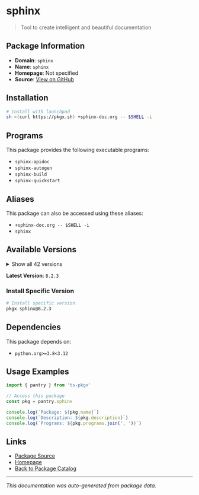 # sphinx

> Tool to create intelligent and beautiful documentation

## Package Information

- **Domain**: `sphinx`
- **Name**: `sphinx`
- **Homepage**: Not specified
- **Source**: [View on GitHub](https://github.com/pkgxdev/pantry/tree/main/projects/sphinx-doc.org/package.yml)

## Installation

```bash
# Install with launchpad
sh <(curl https://pkgx.sh) +sphinx-doc.org -- $SHELL -i
```

## Programs

This package provides the following executable programs:

- `sphinx-apidoc`
- `sphinx-autogen`
- `sphinx-build`
- `sphinx-quickstart`

## Aliases

This package can also be accessed using these aliases:

- `+sphinx-doc.org -- $SHELL -i`
- `sphinx`

## Available Versions

<details>
<summary>Show all 42 versions</summary>

- `8.2.3`, `8.2.2`, `8.2.1`, `8.2.0`, `8.1.3`
- `8.1.2`, `8.1.1`, `8.1.0`, `8.0.2`, `8.0.1`
- `8.0.0`, `7.4.7`, `7.4.6`, `7.4.5`, `7.4.4`
- `7.4.3`, `7.4.2`, `7.4.1`, `7.4.0`, `7.3.7`
- `7.3.6`, `7.3.5`, `7.3.4`, `7.3.3`, `7.3.2`
- `7.3.1`, `7.3.0`, `7.2.6`, `7.2.5`, `7.2.4`
- `7.2.3`, `7.2.2`, `7.2.1`, `7.2.0`, `7.1.2`
- `7.1.1`, `7.1.0`, `7.0.1`, `7.0.0`, `6.2.1`
- `6.2.0`, `6.1.3`

</details>

**Latest Version**: `8.2.3`

### Install Specific Version

```bash
# Install specific version
pkgx sphinx@8.2.3
```

## Dependencies

This package depends on:

- `python.org>=3.8<3.12`

## Usage Examples

```typescript
import { pantry } from 'ts-pkgx'

// Access this package
const pkg = pantry.sphinx

console.log(`Package: ${pkg.name}`)
console.log(`Description: ${pkg.description}`)
console.log(`Programs: ${pkg.programs.join(', ')}`)
```

## Links

- [Package Source](https://github.com/pkgxdev/pantry/tree/main/projects/sphinx-doc.org/package.yml)
- [Homepage](#)
- [Back to Package Catalog](../package-catalog.md)

---

*This documentation was auto-generated from package data.*
